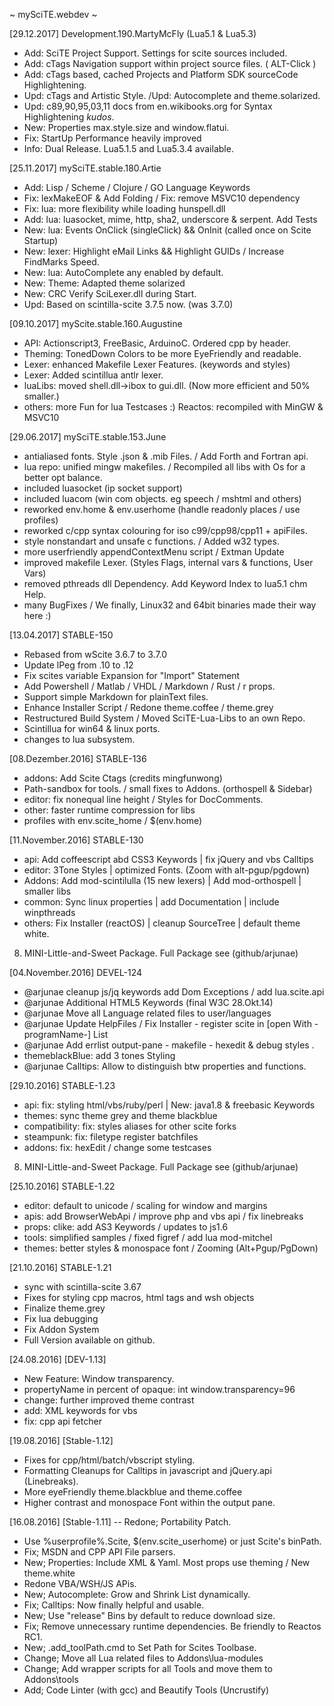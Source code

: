 ~ mySciTE.webdev ~

[29.12.2017] Development.190.MartyMcFly (Lua5.1 & Lua5.3)
- Add: SciTE Project Support. Settings for scite sources included.
- Add: cTags Navigation support within project source files. ( ALT-Click )
- Add: cTags based, cached Projects and Platform SDK sourceCode Highlightening. 
- Upd: cTags and Artistic Style. /Upd: Autocomplete and theme.solarized.
- Upd: c89,90,95,03,11 docs from en.wikibooks.org for Syntax Highlightening *kudos*.
- New: Properties max.style.size and window.flatui.
- Fix: StartUp Performance heavily improved 
- Info: Dual Release. Lua5.1.5 and Lua5.3.4 available.  

[25.11.2017] mySciTE.stable.180.Artie
- Add: Lisp / Scheme / Clojure / GO Language Keywords
- Fix: lexMakeEOF & Add Folding / Fix: remove MSVC10 dependency
- Fix: lua: more flexibility while loading hunspell.dll
- Add: lua: luasocket, mime, http, sha2, underscore & serpent. Add Tests
- New: lua: Events OnClick (singleClick) && OnInit (called once on Scite Startup) 
- New: lexer: Highlight eMail Links && Highlight GUIDs / Increase FindMarks Speed. 
- New: lua: AutoComplete any enabled by default.
- New: Theme: Adapted theme solarized
- New: CRC Verify SciLexer.dll during Start. 
- Upd: Based on scintilla-scite 3.7.5 now. (was 3.7.0)

[09.10.2017] myScite.stable.160.Augustine
- API: Actionscript3, FreeBasic, ArduinoC. Ordered cpp by header.
- Theming: TonedDown Colors to be more EyeFriendly and readable.
- Lexer: enhanced Makefile Lexer Features. (keywords and styles) 
- Lexer: Added scintillua antlr lexer. 
- luaLibs: moved shell.dll->ibox to gui.dll. (Now more efficient and 50% smaller.)
- others: more Fun for lua Testcases :) Reactos: recompiled with MinGW & MSVC10

[29.06.2017] mySciTE.stable.153.June
- antialiased fonts. Style .json & .mib Files. / Add Forth and Fortran api.
- lua repo: unified mingw makefiles. / Recompiled all libs with Os for a better opt balance.
- included luasocket (ip socket support) 
- included luacom (win com objects. eg speech / mshtml and others)
- reworked env.home & env.userhome (handle readonly places / use profiles)
- reworked c/cpp syntax colouring for iso c99/cpp98/cpp11 + apiFiles.
- style nonstandart and unsafe c functions. / Added w32 types.
- more userfriendly appendContextMenu script / Extman Update
- improved makefile Lexer. (Styles Flags, internal vars & functions, User Vars)
- removed pthreads dll Dependency. Add Keyword Index to lua5.1 chm Help.
- many BugFixes / We finally, Linux32 and 64bit binaries made their way here :)

[13.04.2017] STABLE-150
- Rebased from wScite 3.6.7 to 3.7.0
- Update lPeg from .10 to .12
- Fix scites variable Expansion for "Import" Statement 
- Add Powershell / Matlab / VHDL / Markdown / Rust / r props.
 - Support simple Markdown for plainText files.
- Enhance Installer Script / Redone theme.coffee / theme.grey
- Restructured Build System / Moved SciTE-Lua-Libs to an own Repo.
- Scintillua for win64 & linux ports.
- changes to lua subsystem.

[08.Dezember.2016] STABLE-136
- addons: Add Scite Ctags (credits mingfunwong)
 - Path-sandbox for tools. / small fixes to Addons. (orthospell & Sidebar)
- editor: fix nonequal line height / Styles for DocComments.
- other: faster runtime compression for libs
- profiles with env.scite_home / $(env.home)

[11.November.2016] STABLE-130
- api: Add coffeescript abd CSS3 Keywords | fix jQuery and vbs Calltips
- editor: 3Tone Styles | optimized Fonts. (Zoom with alt-pgup/pgdown)
- Addons: Add mod-scintilulla (15 new lexers) | Add mod-orthospell | smaller libs 
- common: Sync linux properties | add Documentation | include winpthreads
- others: Fix Installer (reactOS) | cleanup SourceTree | default theme white.
8) MINI-Little-and-Sweet Package. Full Package see (github/arjunae)
 
[04.November.2016] DEVEL-124
- @arjunae cleanup js/jq keywords add Dom Exceptions / add lua.scite.api	
- @arjunae Additional HTML5 Keywords (final W3C 28.Okt.14) 
- @arjunae Move all Language related files to user/languages
- @arjunae Update HelpFiles / Fix Installer - register scite in [open With -programName-] List
- @arjunae Add errlist output-pane - makefile - hexedit & debug styles .
-  themeblackBlue: add 3 tones Styling
- @arjunae Calltips: Allow to distinguish btw properties and functions.

[29.10.2016] STABLE-1.23
- api:  fix: styling html/vbs/ruby/perl | New: java1.8 & freebasic Keywords 
- themes: sync theme grey and theme blackblue
- compatibility: fix: styles aliases for other scite forks
- steampunk: fix: filetype register batchfiles
- addons: fix: hexEdit / change some testcases
 8) MINI-Little-and-Sweet Package. Full Package see (github/arjunae)

[25.10.2016] STABLE-1.22
- editor: default to unicode / scaling for window and margins
- apis:   add BrowserWebApi / improve php and vbs api / fix linebreaks
- props: clike: add AS3 Keywords / updates to js1.6
- tools: simplified samples / fixed figref / add lua mod-mitchel
- themes: better styles & monospace font / Zooming (Alt+Pgup/PgDown)

[21.10.2016] STABLE-1.21
- sync with scintilla-scite 3.67
- Fixes for styling cpp macros, html tags and wsh objects
- Finalize theme.grey
- Fix lua debugging
- Fix Addon System
- Full Version available on github.

[24.08.2016] [DEV-1.13]
- New Feature: Window transparency. 
-  propertyName in percent of opaque: int window.transparency=96
- change: further improved theme contrast
- add: XML keywords for vbs 
- fix: cpp api fetcher

[19.08.2016] [Stable-1.12]
- Fixes for cpp/html/batch/vbscript styling.
- Formatting Cleanups for Calltips in javascript and jQuery.api (Linebreaks).
- More eyeFriendly theme.blackblue and theme.coffee
- Higher contrast and monospace Font within the output pane. 

[16.08.2016] [Stable-1.11]
-- Redone; Portability Patch.
- Use %userprofile%\.Scite, $(env.scite_userhome) or just Scite's binPath.    
- Fix; MSDN and CPP API File parsers.
- New; Properties: Include XML & Yaml. Most props use theming / New theme.white
- Redone VBA/WSH/JS APis.
- New; Autocomplete: Grow and Shrink List dynamically.
- Fix; Calltips: Now finally helpful and usable.
- New; Use "release" Bins by default to reduce download size.
- Fix; Remove unnecessary runtime dependencies. Be friendly to Reactos RC1.
- New; .add_toolPath.cmd to Set Path for Scites Toolbase.
- Change; Move all Lua related files to Addons\lua-modules
- Change; Add wrapper scripts for all Tools and move them to Addons\tools
- Add; Code Linter (with gcc) and Beautify Tools (Uncrustify)
